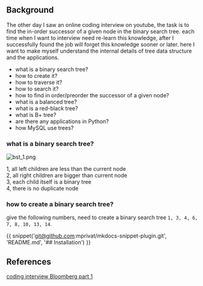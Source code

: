 ## Background
The other day I saw an online coding interview on youtube, the task is to find the in-order successor of a given node in the binary search tree. each time when I want to interview need re-learn this knowledge, after I successfully found the job will forget this knowledge sooner or later. here I want to make myself understand the internal details of tree data structure and the applications. 

* what is a binary search tree?
* how to create it?
* how to traverse it?
* how to search it?
* how to find in order/preorder the successor of a given node?
* what is a balanced tree?
* what is a red-black tree?
* what is B+ tree?
* are there any applications in Python?
* how MySQL use trees?

### what is a binary search tree?

![bst_1.png](images/bst_1.png)

1, all left children are less than the current node  
2, all right children are bigger than current node  
3, each child itself is a binary tree  
4, there is no duplicate node  

### how to create a binary search tree?
give the following numbers, need to create a binary search tree `1, 3, 4, 6, 7, 8, 10, 13, 14`.

{{ snippet('git@github.com:mprivat/mkdocs-snippet-plugin.git', 'README.md', '## Installation') }}

## References
[coding interview Bloomberg part 1](https://www.youtube.com/results?search_query=coding+interview+bloomberg+part+1)
